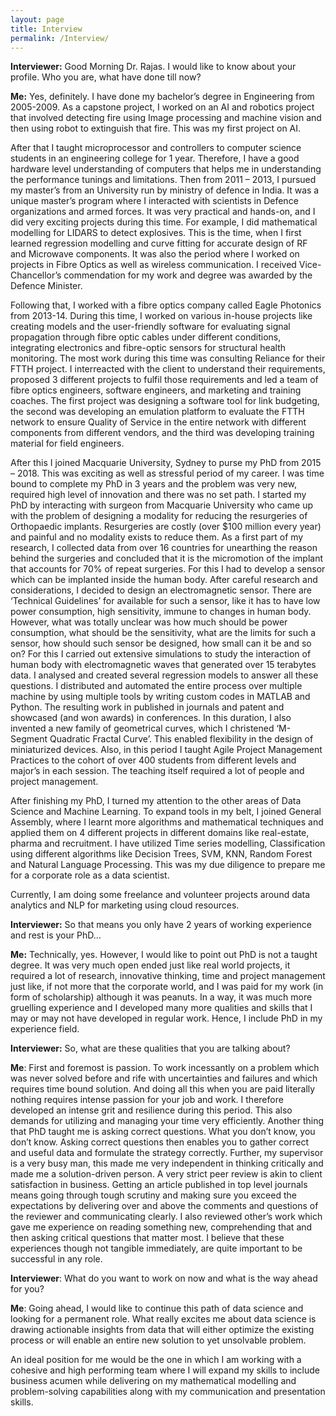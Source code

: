```yaml
---
layout: page
title: Interview
permalink: /Interview/
---
```


<strong>Interviewer:</strong> Good Morning Dr. Rajas. I would like to know about your profile. Who you are, what have done till now?

<strong>Me:</strong> Yes, definitely. I have done my bachelor’s degree in Engineering from 2005-2009. As a capstone project, I worked on an AI and robotics project that involved detecting fire using Image processing and machine vision and then using robot to extinguish that fire. This was my first project on AI.

After that I taught microprocessor and controllers to computer science students in an engineering college for 1 year. Therefore, I have a good hardware level understanding of computers that helps me in understanding the performance tunings and limitations. 
Then from 2011 – 2013, I pursued my master’s from an University run by ministry of defence in India. It was a unique master’s program where I interacted with scientists in Defence organizations and armed forces. It was very practical and hands-on, and I did very exciting projects during this time. For example, I did mathematical modelling for LIDARS to detect explosives. This is the time, when I first learned regression modelling and curve fitting for accurate design of RF and Microwave components. It was also the period where I worked on projects in Fibre Optics as well as wireless communication. I received Vice-Chancellor’s commendation for my work and degree was awarded by the Defence Minister.

Following that, I worked with a fibre optics company called Eagle Photonics from 2013-14. During this time, I worked on various in-house projects like creating models and the user-friendly software for evaluating signal propagation through fibre optic cables under different conditions, integrating electronics and fibre-optic sensors for structural health monitoring. The most work during this time was consulting Reliance for their FTTH project. I interreacted with the client to understand their requirements, proposed 3 different projects to fulfil those requirements and led a team of fibre optics engineers, software engineers, and marketing and training coaches. The first project was designing a software tool for link budgeting, the second was developing an emulation platform to evaluate the FTTH network to ensure Quality of Service in the entire network with different components from different vendors, and the third was developing training material for field engineers.

After this I joined Macquarie University, Sydney to purse my PhD from 2015 – 2018. This was exciting as well as stressful period of my career. I was time bound to complete my PhD in 3 years and the problem was very new, required high level of innovation and there was no set path. I started my PhD by interacting with surgeon from Macquarie University who came up with the problem of designing a modality for reducing the resurgeries of Orthopaedic implants. Resurgeries are costly (over $100 million every year) and painful and no modality exists to reduce them. As a first part of my research, I collected data from over 16 countries for unearthing the reason behind the surgeries and concluded that it is the micromotion of the implant that accounts for 70% of repeat surgeries. For this I had to develop a sensor which can be implanted inside the human body. After careful research and considerations, I decided to design an electromagnetic sensor. There are ‘Technical Guidelines’ for available for such a sensor, like it has to have low power consumption, high sensitivity, immune to changes in human body. However, what was totally unclear was how much should be power consumption, what should be the sensitivity, what are the limits for such a sensor, how should such sensor be designed, how small can it be and so on? For this I carried out extensive simulations to study the interaction of human body with electromagnetic waves that generated over 15 terabytes data. I analysed and created several regression models to answer all these questions. I distributed and automated the entire process over multiple machine by using multiple tools by writing custom codes in MATLAB and Python. The resulting work in published in journals and patent and showcased (and won awards) in conferences. In this duration, I also invented a new family of geometrical curves, which I christened ‘M-Segment Quadratic Fractal Curve’. This enabled flexibility in the design of miniaturized devices. Also, in this period I taught Agile Project Management Practices to the cohort of over 400 students from different levels and major’s in each session. The teaching itself required a lot of people and project management.   

After finishing my PhD, I turned my attention to the other areas of Data Science and Machine Learning. To expand tools in my belt, I joined General Assembly, where I learnt more algorithms and mathematical techniques and applied them on 4 different projects in different domains like real-estate, pharma and recruitment. I have utilized Time series modelling, Classification using different algorithms like Decision Trees, SVM, KNN, Random Forest and Natural Language Processing. This was my due diligence to prepare me for a corporate role as a data scientist. 

Currently, I am doing some freelance and volunteer projects around data analytics and NLP for marketing using cloud resources. 

<strong>Interviewer:</strong> So that means you only have 2 years of working experience and rest is your PhD…

<strong>Me:</strong> Technically, yes. However, I would like to point out PhD is not a taught degree. It was very much open ended just like real world projects, it required a lot of research, innovative thinking, time and project management just like, if not more that the corporate world, and I was paid for my work (in form of scholarship) although it was peanuts. In a way, it was much more gruelling experience and I developed many more qualities and skills that I may or may not have developed in regular work. Hence, I include PhD in my experience field. 

<strong>Interviewer:</strong> So, what are these qualities that you are talking about?

<strong>Me</strong>:  First and foremost is passion. To work incessantly on a problem which was never solved before and rife with uncertainties and failures and which requires time bound solution. And doing all this when you are paid literally nothing requires intense passion for your job and work. I therefore developed an intense grit and resilience during this period. This also demands for utilizing and managing your time very efficiently. Another thing that PhD taught me is asking correct questions. What you don’t know, you don’t know. Asking correct questions then enables you to gather correct and useful data and formulate the strategy correctly. Further, my supervisor is a very busy man, this made me very independent in thinking critically and made me a solution-driven person. A very strict peer review is akin to client satisfaction in business. Getting an article published in top level journals means going through tough scrutiny and making sure you exceed the expectations by delivering over and above the comments and questions of the reviewer and communicating clearly. I also reviewed other’s work which gave me experience on reading something new, comprehending that and then asking critical questions that matter most. I believe that these experiences though not tangible immediately, are quite important to be successful in any role.  

<strong>Interviewer</strong>: What do you want to work on now and what is the way ahead for you?

<strong>Me</strong>: Going ahead, I would like to continue this path of data science and looking for a permanent role. What really excites me about data science is drawing actionable insights from data that will either optimize the existing process or will enable an entire new solution to yet unsolvable problem. 
 
 An ideal position for me would be the one in which I am working with a cohesive and high performing team where I will expand my skills to include business acumen while delivering on my mathematical modelling and problem-solving capabilities along with my communication and presentation skills.   
